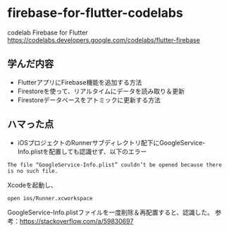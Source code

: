 # firebase-for-flutter-codelabs

codelab Firebase for Flutter
https://codelabs.developers.google.com/codelabs/flutter-firebase

## 学んだ内容
* FlutterアプリにFirebase機能を追加する方法
* Firestoreを使って、リアルタイムにデータを読み取り＆更新
* Firestoreデータベースをアトミックに更新する方法

## ハマった点
* iOSプロジェクトのRunnerサブディレクトリ配下にGoogleService-Info.plistを配置しても認識せず、以下のエラー
```
The file “GoogleService-Info.plist” couldn’t be opened because there is no such file.
```

Xcodeを起動し、
```
open ios/Runner.xcworkspace
```

GoogleService-Info.plistファイルを一度削除＆再配置すると、認識した。
参考：https://stackoverflow.com/a/59830697